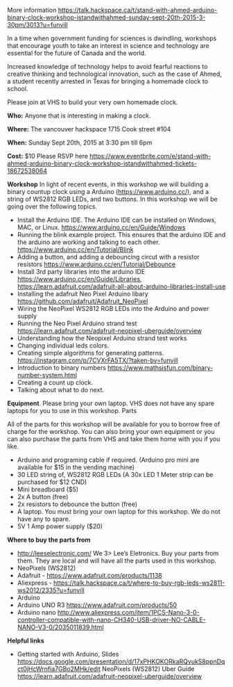 More information 
https://talk.hackspace.ca/t/stand-with-ahmed-arduino-binary-clock-workshop-istandwithahmed-sunday-sept-20th-2015-3-30pm/3013?u=funvill



In a time when government funding for sciences is dwindling, workshops that encourage youth to take an interest in science and technology are essential for the future of Canada and the world. 

Increased knowledge of technology helps to avoid fearful reactions to creative thinking and technological innovation, such as the case of Ahmed, a student recently arrested in Texas for bringing a homemade clock to school.

Please join at VHS to build your very own homemade clock.

**Who:** 
Anyone that is interesting in making a clock. 

**Where:** 
The vancouver hackspace 1715 Cook street #104 

**When:** 
Sunday Sept 20th, 2015 at 3:30 pm till 6pm 

**Cost:** 
$10 Please RSVP here https://www.eventbrite.com/e/stand-with-ahmed-arduino-binary-clock-workshop-istandwithahmed-tickets-18672538064  

**Workshop** 
In light of recent events, in this workshop we will building a binary countup clock using a Arduino (https://www.arduino.cc/), and a string of WS2812 RGB LEDs, and two buttons. 
In this workshop we will be going over the following topics. 
 
- Install the Arduino IDE. The Arduino IDE can be installed on Windows, MAC, or Linux.  https://www.arduino.cc/en/Guide/Windows
- Running the blink example project. This ensures that the arduino IDE and the arduino are working and talking to each other.  https://www.arduino.cc/en/Tutorial/Blink
- Adding a button, and adding a debouncing circut with a resistor resistors  https://www.arduino.cc/en/Tutorial/Debounce
- Install 3rd party libraries into the arduino IDE https://www.arduino.cc/en/Guide/Libraries, https://learn.adafruit.com/adafruit-all-about-arduino-libraries-install-use
- Installing the adafruit Neo Pixel Arduino libary https://github.com/adafruit/Adafruit_NeoPixel
- Wiring the NeoPixel WS2812 RGB LEDs into the Arduino and power supply 
- Running the Neo Pixel Arduino strand test   https://learn.adafruit.com/adafruit-neopixel-uberguide/overview  
- Understanding how the Neopixel Arduino strand test works
 - Changing individual leds colors. 
 - Creating simple algorithms for generating patterns. https://instagram.com/p/7CVXrFA5TX/?taken-by=funvill
- Introduction to binary numbers https://www.mathsisfun.com/binary-number-system.html
- Creating a count up clock. 
- Talking about what to do next. 
 
**Equipment**. 
Please bring your own laptop. VHS does not have any spare laptops for you to use in this workshop. 
Parts 
 
All of the parts for this workshop will be available for you to borrow free of charge for the workshop. You can also bring your own equipment or you can also purchase the parts from VHS and take them home with you if you like. 
 
- Arduino and programing cable if required. (Arduino pro mini are available for $15 in the vending machine) 
- 30 LED string of, WS2812 RGB LEDs (A 30x LED 1 Meter strip can be purchased for $12 CND)
- Mini breadboard ($5) 
- 2x A button (free)
- 2x resistors to debounce the button (free)
- A laptop. You must bring your own laptop for this workshop. We do not have any to spare. 
- 5V 1 Amp power supply ($20)

**Where to buy the parts from** 

- http://leeselectronic.com/ We 3> Lee’s Eletronics. Buy your parts from them. They are local and will have all the parts used in this workshop. 
- NeoPixels (WS2812) 
 - Adafruit - https://www.adafruit.com/products/1138
  - Aliexpress - https://talk.hackspace.ca/t/where-to-buy-rgb-leds-ws2811-ws2012/2335?u=funvill
- Arduino
 - Arduino UNO R3 https://www.adafruit.com/products/50
 - Arduino nano http://www.aliexpress.com/item/1PCS-Nano-3-0-controller-compatible-with-nano-CH340-USB-driver-NO-CABLE-NANO-V3-0/2035011839.html

**Helpful links** 

- Getting started with Arduino, Slides https://docs.google.com/presentation/d/17xPHKOKORkaRQvukS8ppnDqct0jHcWrnfia7GBo2MHk/edit
NeoPixels (WS2812) Uber Guide  https://learn.adafruit.com/adafruit-neopixel-uberguide/overview
